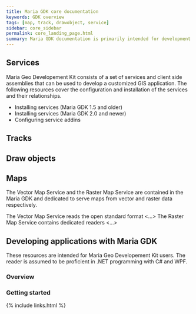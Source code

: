 ```yaml
---
title: Maria GDK core documentation
keywords: GDK overview
tags: [map, track, drawobject, service]
sidebar: core_sidebar
permalink: core_landing_page.html
summary: Maria GDK documentation is primarily intended for development teams using the Maria GDK platform and for members of the Maria GDK development team. 
---
```


## Services
Maria Geo Developement Kit consists of a set of services and client side assemblies that can be used to develop a customized GIS application. The following resources cover the configuration and installation of the services and their relationships.

- Installing services (Maria GDK 1.5 and older)
- Installing services (Maria GDK 2.0 and newer)
- Configuring service addins

## Tracks

## Draw objects

## Maps
The Vector Map Service and the Raster Map Service are contained in the Maria GDK and dedicated to serve maps from vector and raster data respectively.

The Vector Map Service reads the open standard format <...>
The Raster Map Service contains dedicated readers <...>

## Developing applications with Maria GDK
These resources are intended for Maria Geo Developement Kit users. The reader is assumed to be proficient in .NET programming with C# and WPF.

### Overview

### Getting started

{% include links.html %}